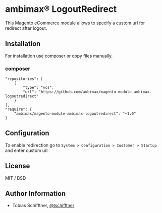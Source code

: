 
#  ambimax® LogoutRedirect

This Magento eCommerce module allows to specify a custom url for redirect after logout.

## Installation

For installation use composer or copy files manually.

### composer
```
"repositories": [
    {
        "type": "vcs",
        "url": "https://github.com/ambimax/magento-module-ambimax-logoutredirect"
    }
],
"require": {
    "ambimax/magento-module-ambimax-logoutredirect": "~1.0"
}
```

## Configuration

To enable redirection go to ```System > Configuration > Customer > Startup``` and enter custom url

## License

MIT / BSD

## Author Information

 - Tobias Schifftner, [@tschifftner](https://twitter.com/tschifftner)
